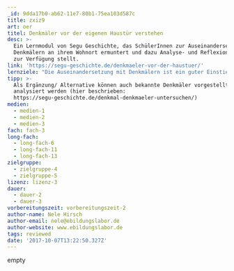 ```yaml
---
_id: 9dda17b0-ab62-11e7-80b1-75ea103d587c
title: zxiz9
art: oer
titel: Denkmäler vor der eigenen Haustür verstehen
desc: >-
  Ein Lernmodul von Segu Geschichte, das SchülerInnen zur Auseinandersetzung mit
  Denkmälern an ihrem Wohnort ermuntert und dazu Analyse- und Reflexionsaufgaben
  zur Verfügung stellt.
link: 'https://segu-geschichte.de/denkmaeler-vor-der-haustuer/'
lernziele: "Die Auseinandersetzung mit Denkmälern ist ein guter Einstieg in Geschichte bzw. eignet sich gut als Projekt in diesem Themenbereich. Denn um Denkmäler verstehen zu können, muss man sich in die Epoche hineinversetzen, in der sie erbaut wurden. Das Projekt 'Denkmäler vor der eigenen Haustür' regt SchülerInnen ganz besonders zu geschichtlicher Auseinandersetzung an, weil die Denkmäler aufgegriffen werden, die sie aus ihrem Alltag kennen. \r\nIm Rahmen von Medienarbeit können SchülerInnen die Aufgabe erhalten, nach Darstellungen von Denkmälern im Internet zu recherchieren und diese zu analysieren. Und/ oder sie können die erarbeiteten Hintergründe zu den Denkmälern an ihrem Wohnort in Form eines Blogartikels o.ä. veröffentlichen."
tipp: >-
  Als Ergänzung/ Alternative können auch bekannte Denkmäler vorgestellt und
  analysiert werden (hier beschrieben:
  https://segu-geschichte.de/denkmal-denkmaeler-untersuchen/)
medien:
  - medien-1
  - medien-2
  - medien-3
fach: fach-3
long-fach:
  - long-fach-6
  - long-fach-11
  - long-fach-13
zielgruppe:
  - zielgruppe-4
  - zielgruppe-5
lizenz: lizenz-3
dauer:
  - dauer-2
  - dauer-3
vorbereitungszeit: vorbereitungszeit-2
author-name: Nele Hirsch
author-email: nele@ebildungslabor.de
author-website: www.ebildungslabor.de
tags: reviewed
date: '2017-10-07T13:22:50.327Z'
---
```

empty
